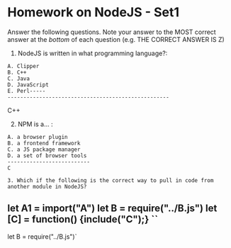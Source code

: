 # Homework on NodeJS - Set1

Answer the following questions. Note your answer to the MOST correct answer at the *bottom* of each question (e.g. THE CORRECT ANSWER IS Z)

1. NodeJS is written in what programming language?:

```
A. Clipper
B. C++
C. Java
D. JavaScript
E. Perl-----
---------------------------------------------------
```
C++

2. NPM is a... :

```
A. a browser plugin
B. a frontend framework
C. a JS package manager
D. a set of browser tools
--------------------------
C

3. Which if the following is the correct way to pull in code from another module in NodeJS?

```
let A1 = import("A")
let B = require("../B.js")
let [C] = function() {include("C");}
``
--------------------------------------------
let B = require("../B.js")`
